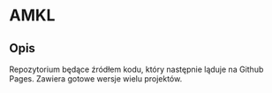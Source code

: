# AMKL
 
## Opis
Repozytorium będące źródłem kodu, który następnie ląduje na Github Pages. Zawiera gotowe wersje wielu projektów.